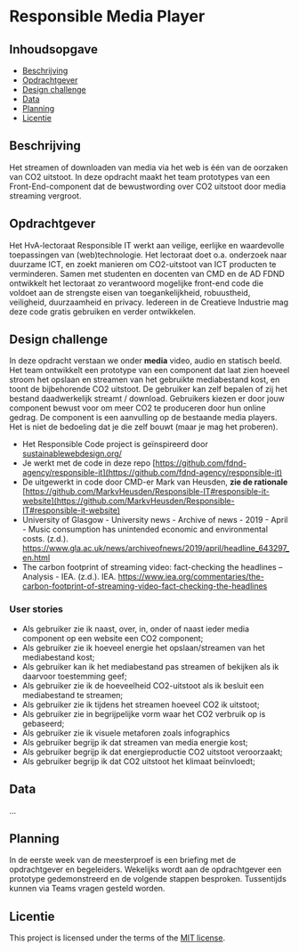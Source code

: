 # Responsible Media Player

## Inhoudsopgave
  * [Beschrijving](#beschrijving)
  * [Opdrachtgever](#opdrachtgever)
  * [Design challenge](#design-challege)
  * [Data](#data)
  * [Planning](#planning)
  * [Licentie](#licentie)

## Beschrijving
Het streamen of downloaden van media via het web is één van de oorzaken van CO2 uitstoot. In deze opdracht maakt het team prototypes van een Front-End-component dat de bewustwording over CO2 uitstoot door media streaming vergroot. 

## Opdrachtgever
Het HvA-lectoraat Responsible IT werkt aan veilige, eerlijke en waardevolle toepassingen van (web)technologie. Het lectoraat doet o.a. onderzoek naar duurzame ICT, en zoekt manieren om CO2-uitstoot van ICT producten te verminderen. Samen met studenten en docenten van CMD en de AD FDND ontwikkelt het lectoraat zo verantwoord mogelijke front-end code die voldoet aan de strengste eisen van toegankelijkheid, robuustheid, veiligheid, duurzaamheid en privacy. Iedereen in de Creatieve Industrie mag deze code gratis gebruiken en verder ontwikkelen.

## Design challenge

In deze opdracht verstaan we onder **media** video, audio en statisch beeld. Het team ontwikkelt een prototype van een component dat laat zien hoeveel stroom het opslaan en streamen van het gebruikte mediabestand kost, en toont de bijbehorende CO2 uitstoot. De gebruiker kan zelf bepalen of zij het bestand daadwerkelijk streamt / download. Gebruikers kiezen er door jouw component bewust voor om meer CO2 te produceren door hun online gedrag. De component is een aanvulling op de bestaande media players. Het is niet de bedoeling dat je die zelf bouwt (maar je mag het proberen).


- Het Responsible Code project is geïnspireerd door [sustainablewebdesign.org/](https://sustainablewebdesign.org/) 
- Je werkt met de code in deze repo [https://github.com/fdnd-agency/responsible-it](https://github.com/fdnd-agency/responsible-it)
- De  uitgewerkt in code door CMD-er Mark van Heusden, **zie de rationale** [https://github.com/MarkvHeusden/Responsible-IT#responsible-it-website](https://github.com/MarkvHeusden/Responsible-IT#responsible-it-website)
- University of Glasgow - University news - Archive of news - 2019 - April - Music consumption has unintended economic and environmental costs. (z.d.). https://www.gla.ac.uk/news/archiveofnews/2019/april/headline_643297_en.html
- The carbon footprint of streaming video: fact-checking the headlines – Analysis - IEA. (z.d.). IEA. https://www.iea.org/commentaries/the-carbon-footprint-of-streaming-video-fact-checking-the-headlines

### User stories
- Als gebruiker zie ik naast, over, in, onder of naast ieder media component op een website een CO2 component;
- Als gebruiker zie ik hoeveel energie het opslaan/streamen van het mediabestand kost;
- Als gebruiker kan ik het mediabestand pas streamen of bekijken als ik daarvoor toestemming geef; 
- Als gebruiker zie ik de hoeveelheid CO2-uitstoot als ik besluit een mediabestand te streamen;
- Als gebruiker zie ik tijdens het streamen hoeveel CO2 ik uitstoot;
- Als gebruiker zie in begrijpelijke vorm waar het CO2 verbruik op is gebaseerd; 
- Als gebruiker zie ik visuele metaforen zoals infographics 
- Als gebruiker begrijp ik dat streamen van media energie kost;
- Als gebruiker begrijp ik dat energieproductie CO2 uitstoot veroorzaakt;
- Als gebruiker begrijp ik dat CO2 uitstoot het klimaat beïnvloedt;


## Data
...

## Planning
In de eerste week van de meesterproef is een briefing met de opdrachtgever en begeleiders. Wekelijks wordt aan de opdrachtgever een prototype gedemonstreerd en de volgende stappen besproken. Tussentijds kunnen via Teams vragen gesteld worden.

## Licentie
This project is licensed under the terms of the [MIT license](./LICENSE).
